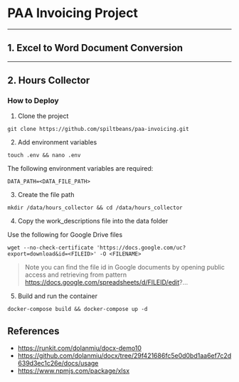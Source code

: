 # PAA Invoicing Project

- - -

## 1. Excel to Word Document Conversion

- - -

## 2. Hours Collector

### How to Deploy
1. Clone the project
```
git clone https://github.com/spiltbeans/paa-invoicing.git
```
2. Add environment variables
```
touch .env && nano .env
```
The following environment variables are required:
```
DATA_PATH=<DATA_FILE_PATH>
```

3. Create the file path
```
mkdir /data/hours_collector && cd /data/hours_collector
```

4. Copy the work_descriptions file into the data folder

Use the following for Google Drive files
```
wget --no-check-certificate 'https://docs.google.com/uc?export=download&id=<FILEID>' -O <FILENAME>
```
> Note you can find the file id in Google documents by opening public access and retrieving from
> pattern https://docs.google.com/spreadsheets/d/FILEID/edit?...

5. Build and run the container
```
docker-compose build && docker-compose up -d
```

## References
- https://runkit.com/dolanmiu/docx-demo10
- https://github.com/dolanmiu/docx/tree/29f421686fc5e0d0bd1aa6ef7c2d639d3ec1c26e/docs/usage
- https://www.npmjs.com/package/xlsx
